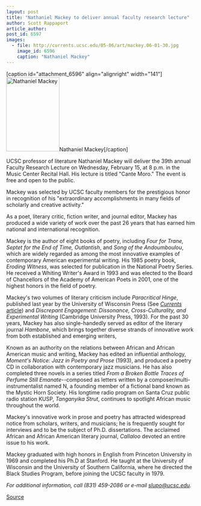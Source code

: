 ```yaml
---
layout: post
title: "Nathaniel Mackey to deliver annual faculty research lecture"
author: Scott Rappaport
article_author: 
post_id: 6597
images:
  - file: http://currents.ucsc.edu/05-06/art/mackey.06-01-30.jpg
    image_id: 6596
    caption: "Nathaniel Mackey"
---
```


[caption id="attachment_6596" align="alignright" width="141"]<a href="http://dev-ucsc-news.pantheonsite.io/wp-content/uploads/2006/02/mackey.06-01-30.jpg"><img class="size-full wp-image-6596" src="http://dev-ucsc-news.pantheonsite.io/wp-content/uploads/2006/02/mackey.06-01-30.jpg" alt="Nathaniel Mackey" width="141" height="197" /></a>Nathaniel Mackey[/caption]
<a name="content" id="content"></a>
<p>
  UCSC professor of literature Nathaniel Mackey will deliver the 39th annual Faculty Research Lecture on Wednesday, February 15, at 8 p.m. in the Music Center Recital Hall. His lecture is titled "Cante Moro." The event is free and open to the public.
</p>
<p>
  Mackey was selected by UCSC faculty members for the prestigious honor in recognition of his "extraordinary accomplishments in many fields of scholarly and creative activity."
</p>
<p>
  As a poet, literary critic, fiction writer, and journal editor, Mackey has produced a wide variety of work over the past 26 years that has earned him national and international recognition.
</p>
<p>
  Mackey is the author of eight books of poetry, including <i>Four for Trane, Septet for the End of Time, Outlantish</i>, and <i>Song of the Andoumboulou</i>, which are widely regarded as among the most innovative examples of contemporary American experimental writing. His 1985 poetry book, <i>Eroding Witness</i>, was selected for publication in the National Poetry Series. He received a Whiting Writer's Award in 1993 and was elected to the Board of Chancellors of the Academy of American Poets in 2001, one of the highest honors in the field of poetry.
</p>
<p>
  Mackey's two volumes of literary criticism include <i>Paracritical Hinge</i>, published last year by the University of Wisconsin Press (See <i><a href="http://currents.ucsc.edu/04-05/05-16/mackey.asp">Currents</a></i> <a href="http://currents.ucsc.edu/04-05/05-16/mackey.asp">article</a>) and <i>Discrepant Engagement: Dissonance, Cross-Culturality, and Experimental Writing</i> (Cambridge University Press, 1993). For the past 30 years, Mackey has also single-handedly served as editor of the literary journal <i>Hambone</i>, which brings together diverse strands of innovative work from both established and emerging writers,
</p>
<p>
  Known as an authority on the relations between African and African American music and writing, Mackey has edited an influential anthology, <i>Moment's Notice: Jazz in Poetry and Prose</i> (1993), and produced a poetry CD in collaboration with contemporary jazz musicians. He has also completed three novels in a series titled <i>From a Broken Bottle Traces of Perfume Still Emanate</i>--composed as letters written by a composer/multi-instrumentalist named N, a founding member of a fictional band known as the Mystic Horn Society. His longtime radio program on Santa Cruz public radio station KUSP, <i>Tanganyika Strut</i>, continues to spotlight African music throughout the world.
</p>
<p>
  Mackey's innovative work in prose and poetry has attracted widespread notice from scholars, writers, and musicians; he is frequently sought for interviews and to be the subject of Ph.D. dissertations. The acclaimed African and African American literary journal, <i>Callaloo</i> devoted an entire issue to his work.
</p>
<p>
  Mackey graduated with high honors in English from Princeton University in 1969 and completed his Ph.D at Stanford. He taught at the University of Wisconsin and the University of Southern California, where he directed the Black Studies Program, before joining the UCSC faculty in 1979.
</p>
<p>
  <i>For additional information, call (831) 459-2086 or e-mail <a href="mailto:slupo@ucsc.edu">slupo@ucsc.edu</a>.</i>
</p>
<p><a href="http://www1.ucsc.edu/currents/05-06/02-06/mackey.asp" title="Permalink to mackey">Source</a></p>
